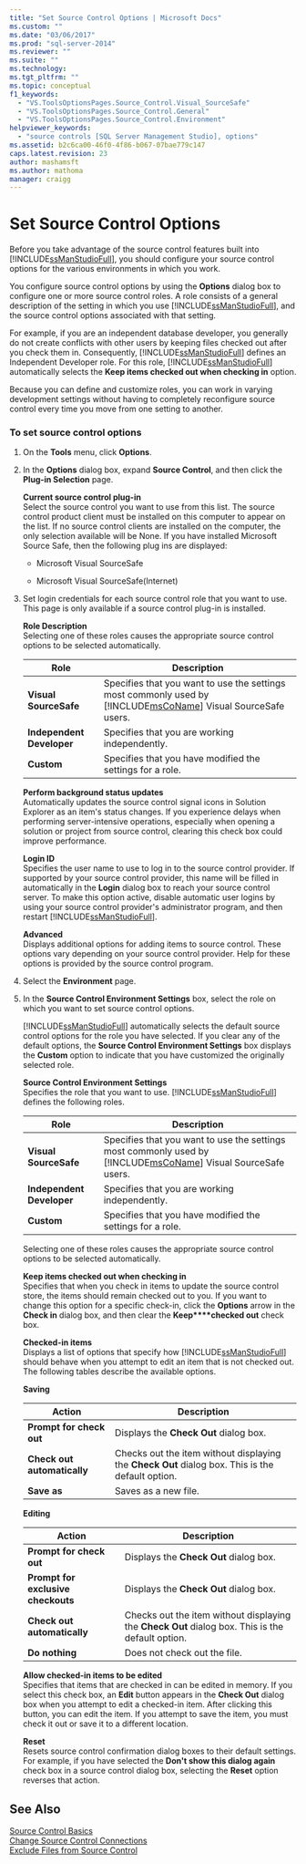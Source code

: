 ```yaml
---
title: "Set Source Control Options | Microsoft Docs"
ms.custom: ""
ms.date: "03/06/2017"
ms.prod: "sql-server-2014"
ms.reviewer: ""
ms.suite: ""
ms.technology:
ms.tgt_pltfrm: ""
ms.topic: conceptual
f1_keywords: 
  - "VS.ToolsOptionsPages.Source_Control.Visual_SourceSafe"
  - "VS.ToolsOptionsPages.Source_Control.General"
  - "VS.ToolsOptionsPages.Source_Control.Environment"
helpviewer_keywords: 
  - "source controls [SQL Server Management Studio], options"
ms.assetid: b2c6ca00-46f0-4f86-b067-07bae779c147
caps.latest.revision: 23
author: mashamsft
ms.author: mathoma
manager: craigg
---
```

# Set Source Control Options
  Before you take advantage of the source control features built into [!INCLUDE[ssManStudioFull](../includes/ssmanstudiofull-md.md)], you should configure your source control options for the various environments in which you work.  
  
 You configure source control options by using the **Options** dialog box to configure one or more source control roles. A role consists of a general description of the setting in which you use [!INCLUDE[ssManStudioFull](../includes/ssmanstudiofull-md.md)], and the source control options associated with that setting.  
  
 For example, if you are an independent database developer, you generally do not create conflicts with other users by keeping files checked out after you check them in. Consequently, [!INCLUDE[ssManStudioFull](../includes/ssmanstudiofull-md.md)] defines an Independent Developer role. For this role, [!INCLUDE[ssManStudioFull](../includes/ssmanstudiofull-md.md)] automatically selects the **Keep items checked out when checking in** option.  
  
 Because you can define and customize roles, you can work in varying development settings without having to completely reconfigure source control every time you move from one setting to another.  
  
### To set source control options  
  
1.  On the **Tools** menu, click **Options**.  
  
2.  In the **Options** dialog box, expand **Source Control**, and then click the **Plug-in Selection** page.  
  
     **Current source control plug-in**  
     Select the source control you want to use from this list. The source control product client must be installed on this computer to appear on the list. If no source control clients are installed on the computer, the only selection available will be None. If you have installed Microsoft Source Safe, then the following plug ins are displayed:  
  
    -   Microsoft Visual SourceSafe  
  
    -   Microsoft Visual SourceSafe(Internet)  
  
3.  Set login credentials for each source control role that you want to use. This page is only available if a source control plug-in is installed.  
  
     **Role Description**  
     Selecting one of these roles causes the appropriate source control options to be selected automatically.  
  
    |Role|Description|  
    |----------|-----------------|  
    |**Visual SourceSafe**|Specifies that you want to use the settings most commonly used by [!INCLUDE[msCoName](../includes/msconame-md.md)] Visual SourceSafe users.|  
    |**Independent Developer**|Specifies that you are working independently.|  
    |**Custom**|Specifies that you have modified the settings for a role.|  
  
     **Perform background status updates**  
     Automatically updates the source control signal icons in Solution Explorer as an item's status changes. If you experience delays when performing server-intensive operations, especially when opening a solution or project from source control, clearing this check box could improve performance.  
  
     **Login ID**  
     Specifies the user name to use to log in to the source control provider. If supported by your source control provider, this name will be filled in automatically in the **Login** dialog box to reach your source control server. To make this option active, disable automatic user logins by using your source control provider's administrator program, and then restart [!INCLUDE[ssManStudioFull](../includes/ssmanstudiofull-md.md)].  
  
     **Advanced**  
     Displays additional options for adding items to source control. These options vary depending on your source control provider. Help for these options is provided by the source control program.  
  
4.  Select the **Environment** page.  
  
5.  In the **Source Control Environment Settings** box, select the role on which you want to set source control options.  
  
     [!INCLUDE[ssManStudioFull](../includes/ssmanstudiofull-md.md)] automatically selects the default source control options for the role you have selected. If you clear any of the default options, the **Source Control Environment Settings** box displays the **Custom** option to indicate that you have customized the originally selected role.  
  
     **Source Control Environment Settings**  
     Specifies the role that you want to use. [!INCLUDE[ssManStudioFull](../includes/ssmanstudiofull-md.md)] defines the following roles.  
  
    |Role|Description|  
    |----------|-----------------|  
    |**Visual SourceSafe**|Specifies that you want to use the settings most commonly used by [!INCLUDE[msCoName](../includes/msconame-md.md)] Visual SourceSafe users.|  
    |**Independent Developer**|Specifies that you are working independently.|  
    |**Custom**|Specifies that you have modified the settings for a role.|  
  
     Selecting one of these roles causes the appropriate source control options to be selected automatically.  
  
     **Keep items checked out when checking in**  
     Specifies that when you check in items to update the source control store, the items should remain checked out to you. If you want to change this option for a specific check-in, click the **Options** arrow in the **Check in** dialog box, and then clear the **Keep****checked out** check box.  
  
     **Checked-in items**  
     Displays a list of options that specify how [!INCLUDE[ssManStudioFull](../includes/ssmanstudiofull-md.md)] should behave when you attempt to edit an item that is not checked out. The following tables describe the available options.  
  
     **Saving**  
  
    |Action|Description|  
    |------------|-----------------|  
    |**Prompt for check out**|Displays the **Check Out** dialog box.|  
    |**Check out automatically**|Checks out the item without displaying the **Check Out** dialog box. This is the default option.|  
    |**Save as**|Saves as a new file.|  
  
     **Editing**  
  
    |Action|Description|  
    |------------|-----------------|  
    |**Prompt for check out**|Displays the **Check Out** dialog box.|  
    |**Prompt for exclusive checkouts**|Displays the **Check Out** dialog box.|  
    |**Check out automatically**|Checks out the item without displaying the **Check Out** dialog box. This is the default option.|  
    |**Do nothing**|Does not check out the file.|  
  
     **Allow checked-in items to be edited**  
     Specifies that items that are checked in can be edited in memory. If you select this check box, an **Edit** button appears in the **Check Out** dialog box when you attempt to edit a checked-in item. After clicking this button, you can edit the item. If you attempt to save the item, you must check it out or save it to a different location.  
  
     **Reset**  
     Resets source control confirmation dialog boxes to their default settings. For example, if you have selected the **Don't show this dialog again** check box in a source control dialog box, selecting the **Reset** option reverses that action.  
  
## See Also  
 [Source Control Basics](../../2014/database-engine/source-control-basics.md)   
 [Change Source Control Connections](../../2014/database-engine/change-source-control-connections.md)   
 [Exclude Files from Source Control](../../2014/database-engine/exclude-files-from-source-control.md)  
  
  
